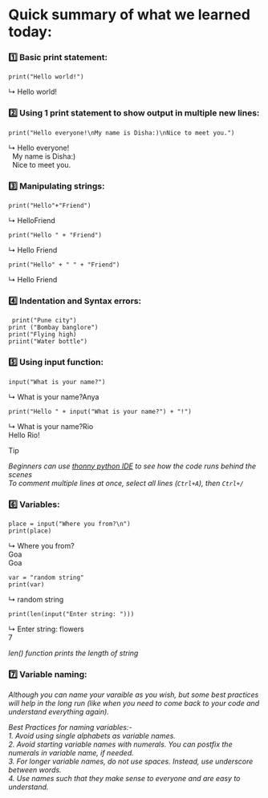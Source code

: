 # Quick summary of what we learned today:

### 1️⃣ Basic print statement:

```
print("Hello world!")
```
↳ Hello world!

### 2️⃣ Using 1 print statement to show output in multiple new lines:

```
print("Hello everyone!\nMy name is Disha:)\nNice to meet you.")
```
↳ Hello everyone!  
  My name is Disha:)  
  Nice to meet you.  

### 3️⃣ Manipulating strings:

```
print("Hello"+"Friend")
```
↳ HelloFriend

```
print("Hello " + "Friend")
```
↳ Hello Friend

```
print("Hello" + " " + "Friend")
```
↳ Hello Friend

### 4️⃣ Indentation and Syntax errors:

```
 print("Pune city")
print ("Bombay banglore")
print("Flying high)
priint("Water bottle")
```

### 5️⃣ Using input function:

```
input("What is your name?")
```
↳ What is your name?Anya

```
print("Hello " + input("What is your name?") + "!")
```
↳ What is your name?Rio  
  Hello Rio!  

> [!Tip]
> *Beginners can use [thonny python IDE](https://thonny.org) to see how the code runs behind the scenes*  
> *To comment multiple lines at once, select all lines (`Ctrl+A`), then `Ctrl+/`*

### 6️⃣ Variables:

```
place = input("Where you from?\n")
print(place)
```
↳ Where you from?  
  Goa  
  Goa

```
var = "random string"
print(var)
```
↳ random string

```
print(len(input("Enter string: ")))
```
↳ Enter string: flowers  
  7  

*len() function prints the length of string*

### 7️⃣ Variable naming:

*Although you can name your varaible as you wish, but some best practices will help in the long run (like when you need to come back to your code and understand everything again).*  

*Best Practices for naming variables:-*  
*1. Avoid using single alphabets as variable names.*  
*2. Avoid starting variable names with numerals. You can postfix the numerals in variable name, if needed.*  
*3. For longer variable names, do not use spaces. Instead, use underscore between words.*  
*4. Use names such that they make sense to everyone and are easy to understand.*  
